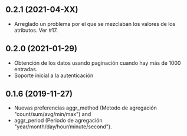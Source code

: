 ## 0.2.1 (2021-04-XX)

- Arreglado un problema por el que se mezclaban los valores de los atributos.
    Ver #17.

## 0.2.0 (2021-01-29)

- Obtención de los datos usando paginación cuando hay más de 1000 entradas.
- Soporte inicial a la autenticación


## 0.1.6 (2019-11-27)

- Nuevas preferencias aggr_method (Metodo de agregación "count/sum/avg/min/max") and
- aggr_period (Periodo de agregación "year/month/day/hour/minute/second").

